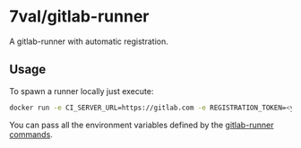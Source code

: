 # 7val/gitlab-runner

A gitlab-runner with automatic registration.

## Usage

To spawn a runner locally just execute:
```bash
docker run -e CI_SERVER_URL=https://gitlab.com -e REGISTRATION_TOKEN=<your-token> 7val/gitlab-runner
```
You can pass all the environment variables defined by the [gitlab-runner commands](https://docs.gitlab.com/runner/commands/).

